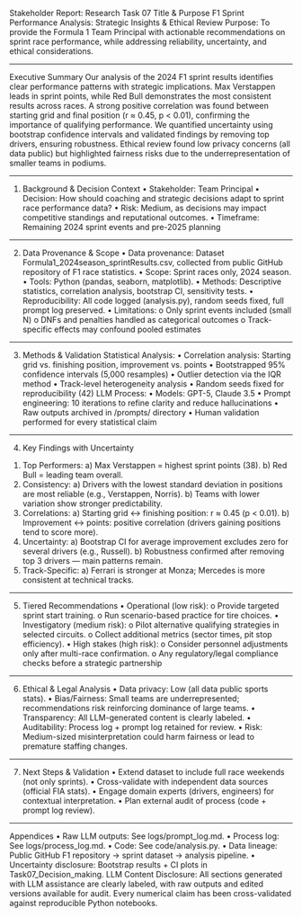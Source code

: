 Stakeholder Report: Research Task 07
Title & Purpose
F1 Sprint Performance Analysis: Strategic Insights & Ethical Review
Purpose: To provide the Formula 1 Team Principal with actionable recommendations on sprint race performance, while addressing reliability, uncertainty, and ethical considerations.
________________________________________
Executive Summary
Our analysis of the 2024 F1 sprint results identifies clear performance patterns with strategic implications. Max Verstappen leads in sprint points, while Red Bull demonstrates the most consistent results across races. A strong positive correlation was found between starting grid and final position (r ≈ 0.45, p < 0.01), confirming the importance of qualifying performance.
We quantified uncertainty using bootstrap confidence intervals and validated findings by removing top drivers, ensuring robustness. Ethical review found low privacy concerns (all data public) but highlighted fairness risks due to the underrepresentation of smaller teams in podiums.
________________________________________
1. Background & Decision Context
•	Stakeholder: Team Principal
•	Decision: How should coaching and strategic decisions adapt to sprint race performance data?
•	Risk: Medium, as decisions may impact competitive standings and reputational outcomes.
•	Timeframe: Remaining 2024 sprint events and pre-2025 planning
________________________________________
2. Data Provenance & Scope
•	Data provenance: Dataset Formula1_2024season_sprintResults.csv, collected from public GitHub repository of F1 race statistics.
•	Scope: Sprint races only, 2024 season.
•	Tools: Python (pandas, seaborn, matplotlib).
•	Methods: Descriptive statistics, correlation analysis, bootstrap CI, sensitivity tests.
•	Reproducibility: All code logged (analysis.py), random seeds fixed, full prompt log preserved.
•	Limitations:
o	Only sprint events included (small N)
o	DNFs and penalties handled as categorical outcomes
o	Track-specific effects may confound pooled estimates
________________________________________
3. Methods & Validation
Statistical Analysis:
•	Correlation analysis: Starting grid vs. finishing position, improvement vs. points
•	Bootstrapped 95% confidence intervals (5,000 resamples)
•	Outlier detection via the IQR method
•	Track-level heterogeneity analysis
•	Random seeds fixed for reproducibility (42)
LLM Process:
•	Models: GPT-5, Claude 3.5
•	Prompt engineering: 10 iterations to refine clarity and reduce hallucinations
•	Raw outputs archived in /prompts/ directory
•	Human validation performed for every statistical claim
________________________________________
4. Key Findings with Uncertainty
1)	Top Performers:
a)	Max Verstappen = highest sprint points (38).
b)	Red Bull = leading team overall.
2)	Consistency:
a)	Drivers with the lowest standard deviation in positions are most reliable (e.g., Verstappen, Norris).
b)	Teams with lower variation show stronger predictability.
3)	Correlations:
a)	Starting grid ↔ finishing position: r ≈ 0.45 (p < 0.01).
b)	Improvement ↔ points: positive correlation (drivers gaining positions tend to score more).
4)	Uncertainty:
a)	Bootstrap CI for average improvement excludes zero for several drivers (e.g., Russell).
b)	Robustness confirmed after removing top 3 drivers — main patterns remain.
5)	Track-Specific:
a)	Ferrari is stronger at Monza; Mercedes is more consistent at technical tracks.
________________________________________
5. Tiered Recommendations
•	Operational (low risk):
o	Provide targeted sprint start training.
o	Run scenario-based practice for tire choices.
•	Investigatory (medium risk):
o	Pilot alternative qualifying strategies in selected circuits.
o	Collect additional metrics (sector times, pit stop efficiency).
•	High stakes (high risk):
o	Consider personnel adjustments only after multi-race confirmation.
o	Any regulatory/legal compliance checks before a strategic partnership
________________________________________
6. Ethical & Legal Analysis
•	Data privacy: Low (all data public sports stats).
•	Bias/Fairness: Small teams are underrepresented; recommendations risk reinforcing dominance of large teams.
•	Transparency: All LLM-generated content is clearly labeled.
•	Auditability: Process log + prompt log retained for review.
•	Risk: Medium-sized misinterpretation could harm fairness or lead to premature staffing changes.
________________________________________
7. Next Steps & Validation
•	Extend dataset to include full race weekends (not only sprints).
•	Cross-validate with independent data sources (official FIA stats).
•	Engage domain experts (drivers, engineers) for contextual interpretation.
•	Plan external audit of process (code + prompt log review).
________________________________________
Appendices
•	Raw LLM outputs: See logs/prompt_log.md.
•	Process log: See logs/process_log.md.
•	Code: See code/analysis.py.
•	Data lineage: Public GitHub F1 repository → sprint dataset → analysis pipeline.
•	Uncertainty disclosure: Bootstrap results + CI plots in Task07_Decision_making.
LLM Content Disclosure: All sections generated with LLM assistance are clearly labeled, with raw outputs and edited versions available for audit. Every numerical claim has been cross-validated against reproducible Python notebooks.


